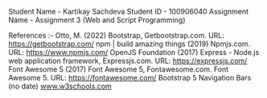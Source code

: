 Student Name - Kartikay Sachdeva
Student ID - 100906040
Assignment Name - Assignment 3 (Web and Script Programming)

References :- 
Otto, M. (2022) Bootstrap, Getbootstrap.com. URL: https://getbootstrap.com/ npm | build amazing things (2019) Npmjs.com. URL: https://www.npmjs.com/ 
OpenJS Foundation (2017) Express - Node.js web application framework, Expressjs.com. URL: https://expressjs.com/ 
Font Awesome 5 (2017) Font Awesome 5, Fontawesome.com. Font Awesome 5. URL: https://fontawesome.com/ 
Bootstrap 5 Navigation Bars (no date) www.w3schools.com
